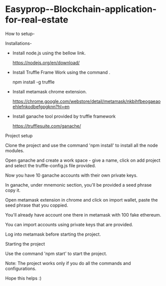 ﻿# Easyprop--Blockchain-application-for-real-estate
 
 
How to setup- 

Installations-

- Install node.js using the bellow link.

    https://nodejs.org/en/download/

- Install Truffle Frame Work using the command .

    npm install -g truffle
    
- Install metamask chrome extension.

    https://chrome.google.com/webstore/detail/metamask/nkbihfbeogaeaoehlefnkodbefgpgknn?hl=en
   
- Install ganache tool provided by truffle framework

    https://trufflesuite.com/ganache/
    
    
 Project setup
 
 Clone the project and use the command 'npm install' to install all the node modules.
 
 Open ganache and create a work space - give a name, click on add project and select the truffle-config.js file provided. 
 
 Now you have 10 ganache accounts with their own private keys.
 
 In ganache, under mnemonic section, you'll be provided a seed phrase copy it.
 
 Open metamask extension in chrome and click on import wallet, paste the seed phrase that you coppied.
 
 You'll already have account one there in metamask with 100 fake ethereum.
 
 You can import accounts using private keys that are provided.
 
 Log into metamask before starting the project.
 
 Starting the project
 
 Use the command 'npm start' to start the project.
 
 
 Note: The project works only if you do all the commands and configurations.
 
 Hope this helps :)
